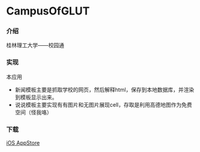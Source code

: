 # CampusOfGLUT

### 介绍
桂林理工大学——校园通


### 实现
本应用
- 新闻模板主要是抓取学校的网页，然后解释html，保存到本地数据库，并渲染到模板显示出来。
- 说说模板主要实现有有图片和无图片展现cell，存取是利用高德地图作为免费空间（怪我咯）


### 下载
[iOS AppStore](https://itunes.apple.com/cn/app/gui-lin-li-gong-da-xue-xiao/id968615456?l=en&mt=8)
